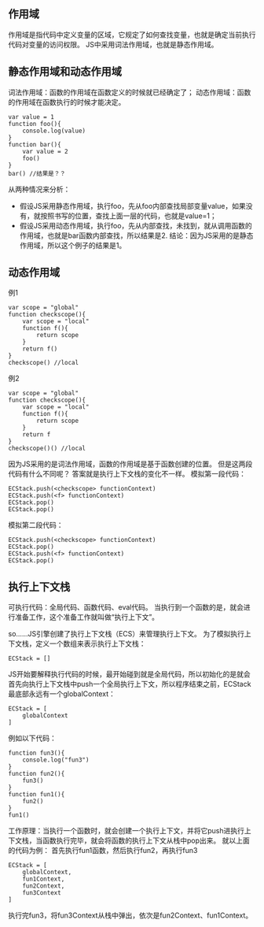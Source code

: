 ## 作用域
作用域是指代码中定义变量的区域，它规定了如何查找变量，也就是确定当前执行代码对变量的访问权限。
JS中采用词法作用域，也就是静态作用域。

## 静态作用域和动态作用域
词法作用域：函数的作用域在函数定义的时候就已经确定了；
动态作用域：函数的作用域在函数执行的时候才能决定。

    var value = 1
    function foo(){
	    console.log(value)
    }
    function bar(){
	    var value = 2
	    foo()
    }
    bar() //结果是？？
从两种情况来分析：

 - 假设JS采用静态作用域，执行foo，先从foo内部查找局部变量value，如果没有，就按照书写的位置，查找上面一层的代码，也就是value=1；
 - 假设JS采用动态作用域，执行foo，先从内部查找，未找到，就从调用函数的作用域，也就是bar函数内部查找，所以结果是2.
结论：因为JS采用的是静态作用域，所以这个例子的结果是1。

## 动态作用域
例1

    var scope = "global"
    function checkscope(){
	    var scope = "local"
	    function f(){
		    return scope
	    }
	    return f()
    }
    checkscope() //local

例2

    var scope = "global"
    function checkscope(){
	    var scope = "local"
	    function f(){
		    return scope
	    }
	    return f
    }
    checkscope()() //local
因为JS采用的是词法作用域，函数的作用域是基于函数创建的位置。
但是这两段代码有什么不同呢？
答案就是执行上下文栈的变化不一样。
模拟第一段代码：

    ECStack.push(<checkscope> functionContext)
    ECStack.push(<f> functionContext)
    ECStack.pop()
    ECStack.pop()
模拟第二段代码：

    ECStack.push(<checkscope> functionContext)
    ECStack.pop()
    ECStack.push(<f> functionContext)
    ECStack.pop()

## 执行上下文栈
可执行代码：全局代码、函数代码、eval代码。
当执行到一个函数的是，就会进行准备工作，这个准备工作就叫做“执行上下文”。

so……JS引擎创建了执行上下文栈（ECS）来管理执行上下文。
为了模拟执行上下文栈，定义一个数组来表示执行上下文栈：

    ECStack = []
JS开始要解释执行代码的时候，最开始碰到就是全局代码，所以初始化的是就会首先向执行上下文栈中push一个全局执行上下文，所以程序结束之前，ECStack最底部永远有一个globalContext：

    ECStack = [
	    globalContext
    ]
例如以下代码：

    function fun3(){
	    console.log("fun3")
    }
    function fun2(){
	    fun3()
    }
    function fun1(){
	    fun2()
    }
    fun1()
工作原理：当执行一个函数时，就会创建一个执行上下文，并将它push进执行上下文栈，当函数执行完毕，就会将函数的执行上下文从栈中pop出来。
就以上面的代码为例：
首先执行fun1函数，然后执行fun2，再执行fun3

    ECStack = [
	    globalContext,
	    fun1Context,
	    fun2Context,
	    fun3Context
    ]
执行完fun3，将fun3Context从栈中弹出，依次是fun2Context、fun1Context。



























<!--stackedit_data:
eyJoaXN0b3J5IjpbNTcxODE5NzU5XX0=
-->